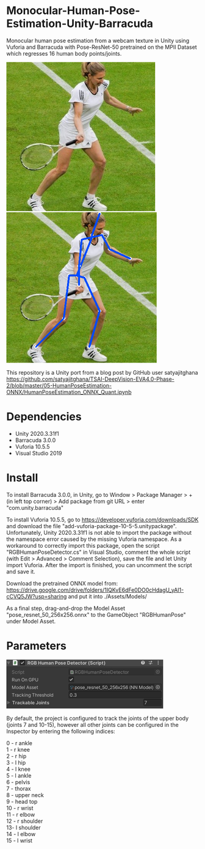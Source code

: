 # Monocular-Human-Pose-Estimation-Unity-Barracuda
Monocular human pose estimation from a webcam texture in Unity using Vuforia and Barracuda with Pose-ResNet-50 pretrained on the MPII Dataset which regresses 16 human body points/joints.

![Steffi Graf](/img/steffigraf.jpg)   ![Steffi Graf](/img/steffigraf.png)
  
This repository is a Unity port from a blog post by GitHub user satyajitghana  
https://github.com/satyajitghana/TSAI-DeepVision-EVA4.0-Phase-2/blob/master/05-HumanPoseEstimation-ONNX/HumanPoseEstimation_ONNX_Quant.ipynb

# Dependencies
- Unity 2020.3.31f1  
- Barracuda 3.0.0  
- Vuforia 10.5.5  
- Visual Studio 2019  

# Install
To install Barracuda 3.0.0, in Unity, go to Window > Package Manager > + (in left top corner) > Add package from git URL > enter "com.unity.barracuda"
  
To install Vuforia 10.5.5, go to https://developer.vuforia.com/downloads/SDK and download the file "add-vuforia-package-10-5-5.unitypackage". Unfortunately, Unity 2020.3.31f1 is not able to import the package without the namespace error caused by the missing Vuforia namespace. As a workaround to correctly import this package, open the script "RGBHumanPoseDetector.cs" in Visual Studio, comment the whole script (with Edit > Advanced > Comment Selection), save the file and let Unity import Vuforia. After the import is finished, you can uncomment the script and save it.
  
Download the pretrained ONNX model from: https://drive.google.com/drive/folders/1IQKvE6dFe0DO0cHdagU_yAI1-cCVQ5JW?usp=sharing
and put it into ./Assets/Models/

As a final step, drag-and-drop the Model Asset "pose_resnet_50_256x256.onnx" to the GameObject "RGBHumanPose" under Model Asset.

# Parameters

![Inspector panel of the RGBHumanPose GameObject](/img/settings.png)

By default, the project is configured to track the joints of the upper body (joints 7 and 10-15), however all other joints can be configured in the Inspector by entering the following indices:

0 - r ankle     
1 - r knee      
2 - r hip       
3 - l hip       
4 - l knee      
5 - l ankle     
6 - pelvis      
7 - thorax      
8 - upper neck  
9 - head top  
10 - r wrist  
11 - r elbow  
12 - r shoulder  
13- l shoulder   
14 - l elbow   
15 - l wrist  
